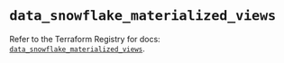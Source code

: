 # `data_snowflake_materialized_views`

Refer to the Terraform Registry for docs: [`data_snowflake_materialized_views`](https://registry.terraform.io/providers/snowflake-labs/snowflake/1.0.4/docs/data-sources/materialized_views).
